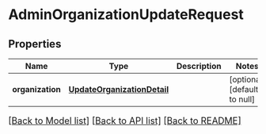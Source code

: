 # AdminOrganizationUpdateRequest
## Properties

Name | Type | Description | Notes
------------ | ------------- | ------------- | -------------
**organization** | [**UpdateOrganizationDetail**](UpdateOrganizationDetail.md) |  | [optional] [default to null]

[[Back to Model list]](../README.md#documentation-for-models) [[Back to API list]](../README.md#documentation-for-api-endpoints) [[Back to README]](../README.md)

<style>
     p, ul, ol, li { font-size: 18px !important;}
</style>

